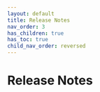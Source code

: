 ```yaml
---
layout: default
title: Release Notes
nav_order: 3
has_children: true
has_toc: true
child_nav_order: reversed
---
```

# Release Notes
